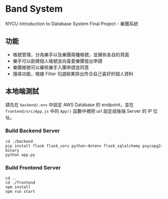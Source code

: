 # Band System
NYCU Introduction to Database System Final Project - 樂團系統
## 功能
- 帳號管理，分為樂手以及樂團兩種帳號，並擁有各自的頁面
- 樂手可以創建個人帳號並向喜愛樂團發出申請
- 樂團帳號可以審核樂手入團申請並同意
- 搜尋功能，根據 Filter 勾選結果排出符合自己喜好的個人資料
## 本地端測試
請先在 `backend/.env` 中設定 AWS Database 的 endpoint，並在 `frontend/src/App.js` 中的 `App()` 函數中裡把 url 設定成後端 Server 的 IP 位址。
### Build Backend Server
```
cd ./backend
pip install flask flask_cors python-dotenv flask_sqlalchemy psycopg2-binary
python app.py
```
### Build Frontend Server
```
cd ..
cd ./frontend
npm install
npm run start
```

